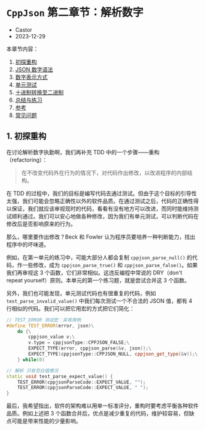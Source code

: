 # `CppJson` 第二章节：解析数字

* Castor
* 2023-12-29

本章节内容：

1. [初探重构](#1-初探重构)
2. [JSON 数字语法](#2-json-数字语法)
3. [数字表示方式](#3-数字表示方式)
4. [单元测试](#4-单元测试)
5. [十进制转换至二进制](#5-十进制转换至二进制)
6. [总结与练习](#6-总结与练习)
7. [参考](#7-参考)
8. [常见问题](#8-常见问题)

## 1. 初探重构

在讨论解析数字执勤啊，我们再补充 TDD 中的一个步骤——重构（refactoring）：

> 在不改变代码外在行为的情况下，对代码作出修改，以改进程序的内部结构。

在 TDD 的过程中，我们的目标是编写代码去通过测试。但由于这个目标的引导性太强，我们可能会忽略正确性以外的软件品质。在通过测试之后，代码的正确性得以保证，我们就应该审视现时的代码，看看有没有地方可以改进，而同时能维持测试顺利通过。我们可以安心地做各种修改，因为我们有单元测试，可以判断代码在修改后是否影响原来的行为。

那么，哪里要作出修改？Beck 和 Fowler 认为程序员要培养一种判断能力，找出程序中的坏味道。

例如，在第一单元的练习中，可能大部分人都会复制 `cppjson_parse_null()` 的代码，作一些修改，成为 `cppjson_parse_true()` 和 `cppjson_parse_false()`。如果我们再审视这 3 个函数，它们非常相似。这违反编程中常说的 DRY（don't repeat yourself）原则。本单元的第一个练习题，就是尝试合并这 3 个函数。

另外，我们也可能发现，单元测试代码也有很重复的代码，例如 `test_parse_invalid_value()` 中我们每次测试一个不合法的 JSON 值，都有 4 行相似的代码。我们可以把它用宏的方式把它们简化：

```cpp
// TEST_ERROR 测试宏：异常用例
#define TEST_ERROR(error, json)\
    do {\
        cppjson_value v;\
        v.type = cppjsonType::CPPJSON_FALSE;\
        EXPECT_TYPE(error, cppjson_parse(&v, json));\
        EXPECT_TYPE(cppjsonType::CPPJSON_NULL, cppjson_get_type(&v));\
    } while(0)

// 解析 只有空白值情况
static void test_parse_expect_value() {
    TEST_ERROR(cppjsonParseCode::EXPECT_VALUE, "");
    TEST_ERROR(cppjsonParseCode::EXPECT_VALUE, " ");
}
```

最后，我希望指出，软件的架构难以用单一标准评分，重构时要考虑平衡各种软件品质。例如上述把 3 个函数合并后，优点是减少重复的代码，维护较容易，但缺点可能是带来性能的少量影响。